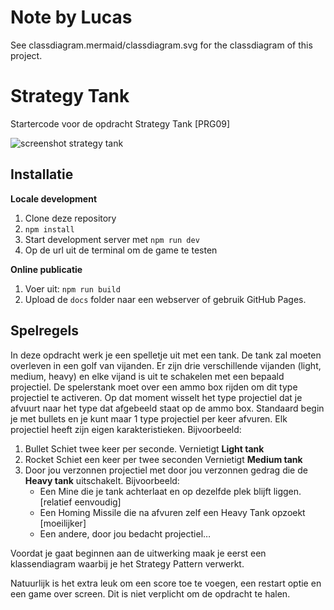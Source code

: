 # Note by Lucas

See classdiagram.mermaid/classdiagram.svg for the classdiagram of this project.


# Strategy Tank

Startercode voor de opdracht Strategy Tank [PRG09]

![screenshot strategy tank](public/images/screenshot-strategy-tank.png)

## Installatie

**Locale development**

1. Clone deze repository
2. `npm install`
3. Start development server met `npm run dev`
4. Op de url uit de terminal om de game te testen

**Online publicatie**

1. Voer uit: `npm run build`
2. Upload de `docs` folder naar een webserver of gebruik GitHub Pages. 


## Spelregels

In deze opdracht werk je een spelletje uit met een tank. De tank zal moeten overleven in een golf van vijanden. Er zijn drie verschillende vijanden (light, medium, heavy) en elke vijand is uit te schakelen met een bepaald projectiel. 
De spelerstank moet over een ammo box rijden om dit type projectiel te activeren. Op dat moment wisselt het type projectiel dat je afvuurt naar het type dat afgebeeld staat op de ammo box. Standaard begin je met bullets en je kunt maar 1 type projectiel per keer afvuren. 
Elk projectiel heeft zijn eigen karakteristieken. Bijvoorbeeld:

1.	Bullet
Schiet twee keer per seconde. 
Vernietigt **Light tank**
2.	Rocket
Schiet een keer per twee seconden
Vernietigt **Medium tank** 
3.	Door jou verzonnen projectiel met door jou verzonnen gedrag die de **Heavy tank** uitschakelt. Bijvoorbeeld:
    - Een Mine die je tank achterlaat en op dezelfde plek blijft liggen. [relatief eenvoudig]
    -	Een Homing Missile die na afvuren zelf een Heavy Tank opzoekt [moeilijker]
    -	Een andere, door jou bedacht projectiel…

Voordat je gaat beginnen aan de uitwerking maak je eerst een klassendiagram waarbij je het Strategy Pattern verwerkt. 

Natuurlijk is het extra leuk om een score toe te voegen, een restart optie en een game over screen. Dit is niet verplicht om de opdracht te halen. 